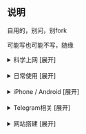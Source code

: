 ## 说明


自用的，别问，别fork

可能写也可能不写，随缘



<details>
<summary>科学上网 [展开]</summary>

* [圈X上手教程](https://github.com/Yiov/notes/tree/main/quantumultX)

* [BoxJS的搭建](https://github.com/Yiov/notes/tree/main/boxjs)

* [翻墙软件及白嫖节点](https://github.com/Yiov/notes/tree/main/proxy)

* [机场channel大全一览表](https://github.com/Yiov/notes/tree/main/channel)

</details>



</br>



<details>
<summary>日常使用 [展开]</summary>

* [油猴安装及使用教程](https://github.com/Yiov/notes/tree/main/tampermonkey)

* [Chrome等浏览器crx插件导出](https://github.com/Yiov/notes/tree/main/crx)

* [微软Azure·云希语音使用教程](https://github.com/Yiov/notes/tree/main/Azure)

* [微PE制作PE启动盘重装电脑系统](https://github.com/Yiov/notes/tree/main/wepe)

* [VSCode安装步骤](https://github.com/Yiov/notes/tree/main/VSCode)

* [Markdown的简单用法](https://github.com/Yiov/notes/tree/main/markdown)

* [企业微信推送教程](https://github.com/Yiov/notes/tree/main/wecom)

* [Github注册到上传](https://github.com/Yiov/notes/tree/main/github)

* [小米运动刷步教程](https://github.com/Yiov/notes/tree/main/xmsb)

* [TV电视如何安装apk应用](https://github.com/Yiov/notes/tree/main/tvapp)

* [Tosesk远程电脑](https://github.com/Yiov/notes/tree/main/todesk)

* [QQ邮箱接收其他邮箱信息](https://github.com/Yiov/notes/tree/main/qqmail)

* [待产包清单及入院指南参考](https://github.com/Yiov/notes/tree/main/hospital_bag)

</details>



</br>




<details>
<summary>iPhone / Android [展开]</summary>

* [iPhone短信添加头像](https://github.com/Yiov/notes/tree/main/smscard)

* [带口罩解锁iPhone面容ID](https://github.com/Yiov/notes/tree/main/faceID)

* [注册国外苹果Apple_ID步骤](https://github.com/Yiov/notes/tree/main/Apple_ID)

* [用stay2给苹果Safari安装油猴插件](https://github.com/Yiov/notes/tree/main/stay2)

* [Sideloadly 免越狱自签IPA文件](https://github.com/Yiov/notes/tree/main/Sideloadly)

* [TrollStore永久自签安装使用教程](https://github.com/Yiov/notes/tree/main/TrollStore)

* [轻松签+的永久签安装使用](https://github.com/Yiov/notes/tree/main/esign)

* [Filza文件管理器破解完整版](https://github.com/Yiov/notes/tree/main/Filza)

* [各种源/插件/IPA包整理大合辑](https://github.com/Yiov/notes/tree/main/repo)

* [iPhone越狱教程_unc0ver_Checkra1n](https://github.com/Yiov/notes/tree/main/jail​break)

* [IOS应用砸壳及插件注入教程](https://github.com/Yiov/notes/tree/main/dump)

* [牛蛙助手免越狱_虚拟定位/自签IPA](https://github.com/Yiov/notes/tree/main/bullfrog)

* [手机抓包工具安装及使用]

* [小米线刷降级破MIUI限制]




</details>



</br>



<details>
<summary>Telegram相关 [展开]</summary>

* [Telegram注册及注销]

* [TG表情包下载与制作](https://github.com/Yiov/notes/tree/main/sticker)

* [TG好用机器人合辑](https://github.com/Yiov/notes/tree/main/TGBot)

* [创建自己的专属TG机器人]

</details>



</br>



<details>
<summary>网站搭建 [展开]</summary>

* [服务器的购买及网站初成](https://github.com/Yiov/notes/tree/main/ECS)

* [虚拟机安装Linux系统](https://github.com/Yiov/notes/tree/main/VMware)

* [Xshell软件的安装及使用]

* [宝塔面板的安装教程]

* [node.js的安装教程]

* [docker的安装教程]

* [青龙面板的安装及使用]

* [wordpress的搭建](https://github.com/Yiov/notes/tree/main/wordpress)

* [Webstack导航详细安装教程](https://github.com/Yiov/notes/tree/main/WebStack)

* [Socks5的搭建](https://github.com/Yiov/notes/tree/main/socks5)

* [Halo博客的搭建](https://github.com/Yiov/notes/tree/main/Halo)

* [Onenav的搭建](https://github.com/Yiov/notes/tree/main/onenav)

* [Alist搭建自己的专属网盘](https://github.com/Yiov/notes/tree/main/Alist)

* [Favicon图标api搭建]

* [docker如何上传本地镜像]

* [浅谈内网穿透]

* [centos系统切换图形界面](https://github.com/Yiov/notes/tree/main/Centos)

* [Github静态托管]

</details>